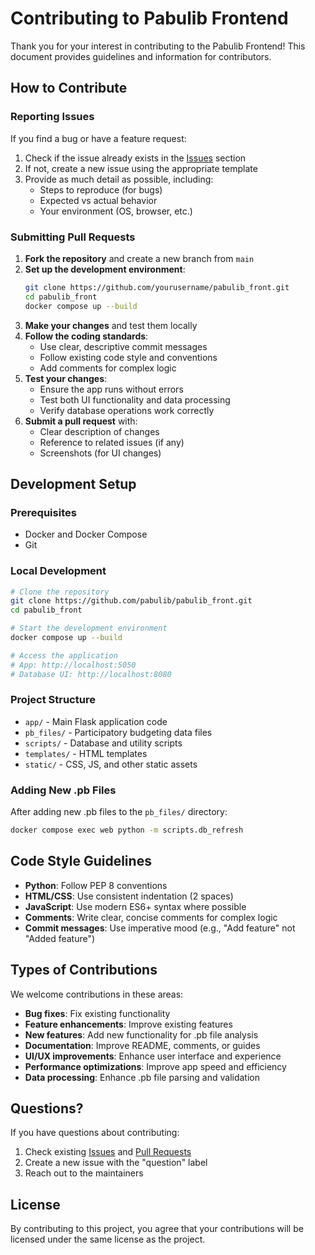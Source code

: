 # Contributing to Pabulib Frontend

Thank you for your interest in contributing to the Pabulib Frontend! This document provides guidelines and information for contributors.

## How to Contribute

### Reporting Issues

If you find a bug or have a feature request:

1. Check if the issue already exists in the [Issues](https://github.com/pabulib/pabulib_front/issues) section
2. If not, create a new issue using the appropriate template
3. Provide as much detail as possible, including:
   - Steps to reproduce (for bugs)
   - Expected vs actual behavior
   - Your environment (OS, browser, etc.)

### Submitting Pull Requests

1. **Fork the repository** and create a new branch from `main`
2. **Set up the development environment**:
   ```bash
   git clone https://github.com/yourusername/pabulib_front.git
   cd pabulib_front
   docker compose up --build
   ```
3. **Make your changes** and test them locally
4. **Follow the coding standards**:
   - Use clear, descriptive commit messages
   - Follow existing code style and conventions
   - Add comments for complex logic
5. **Test your changes**:
   - Ensure the app runs without errors
   - Test both UI functionality and data processing
   - Verify database operations work correctly
6. **Submit a pull request** with:
   - Clear description of changes
   - Reference to related issues (if any)
   - Screenshots (for UI changes)

## Development Setup

### Prerequisites
- Docker and Docker Compose
- Git

### Local Development
```bash
# Clone the repository
git clone https://github.com/pabulib/pabulib_front.git
cd pabulib_front

# Start the development environment
docker compose up --build

# Access the application
# App: http://localhost:5050
# Database UI: http://localhost:8080
```

### Project Structure
- `app/` - Main Flask application code
- `pb_files/` - Participatory budgeting data files
- `scripts/` - Database and utility scripts
- `templates/` - HTML templates
- `static/` - CSS, JS, and other static assets

### Adding New .pb Files
After adding new .pb files to the `pb_files/` directory:
```bash
docker compose exec web python -m scripts.db_refresh
```

## Code Style Guidelines

- **Python**: Follow PEP 8 conventions
- **HTML/CSS**: Use consistent indentation (2 spaces)
- **JavaScript**: Use modern ES6+ syntax where possible
- **Comments**: Write clear, concise comments for complex logic
- **Commit messages**: Use imperative mood (e.g., "Add feature" not "Added feature")

## Types of Contributions

We welcome contributions in these areas:

- **Bug fixes**: Fix existing functionality
- **Feature enhancements**: Improve existing features
- **New features**: Add new functionality for .pb file analysis
- **Documentation**: Improve README, comments, or guides
- **UI/UX improvements**: Enhance user interface and experience
- **Performance optimizations**: Improve app speed and efficiency
- **Data processing**: Enhance .pb file parsing and validation

## Questions?

If you have questions about contributing:

1. Check existing [Issues](https://github.com/pabulib/pabulib_front/issues) and [Pull Requests](https://github.com/pabulib/pabulib_front/pulls)
2. Create a new issue with the "question" label
3. Reach out to the maintainers

## License

By contributing to this project, you agree that your contributions will be licensed under the same license as the project.